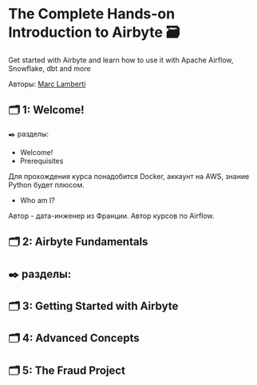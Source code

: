 # The Complete Hands-on Introduction to Airbyte 🗃️
Get started with Airbyte and learn how to use it with Apache Airflow, Snowflake, dbt and more

Авторы: [Marc Lamberti](https://www.udemy.com/course/the-complete-hands-on-introduction-to-airbyte/?couponCode=ST19MT60324#instructor-1)

## 🗂️ 1: Welcome!
✒️ разделы:
- Welcome!
- Prerequisites
  
Для прохождения курса понадобится Docker, аккаунт на AWS, знание Python будет плюсом.
- Who am I?
  
 Автор - дата-инженер из Франции. Автор курсов по Airflow. 

## 🗂️ 2: Airbyte Fundamentals
✒️ разделы:
- 

## 🗂️ 3: Getting Started with Airbyte

## 🗂️ 4: Advanced Concepts

## 🗂️ 5: The Fraud Project

